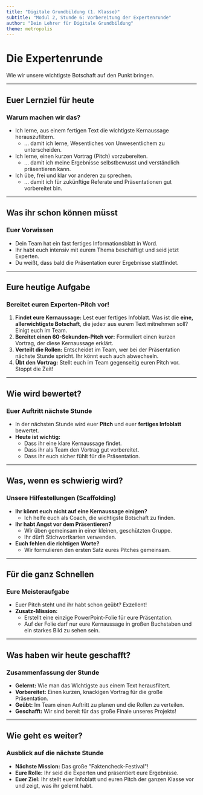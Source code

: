 ```yaml
---
title: "Digitale Grundbildung (1. Klasse)"
subtitle: "Modul 2, Stunde 6: Vorbereitung der Expertenrunde"
author: "Dein Lehrer für Digitale Grundbildung"
theme: metropolis
---
```


# Die Expertenrunde

Wie wir unsere wichtigste Botschaft auf den Punkt bringen.

---

## Euer Lernziel für heute

### Warum machen wir das?

*   Ich lerne, aus einem fertigen Text die wichtigste Kernaussage herauszufiltern.
    *   ... damit ich lerne, Wesentliches von Unwesentlichem zu unterscheiden.
*   Ich lerne, einen kurzen Vortrag (Pitch) vorzubereiten.
    *   ... damit ich meine Ergebnisse selbstbewusst und verständlich präsentieren kann.
*   Ich übe, frei und klar vor anderen zu sprechen.
    *   ... damit ich für zukünftige Referate und Präsentationen gut vorbereitet bin.

---

## Was ihr schon können müsst

### Euer Vorwissen

*   Dein Team hat ein fast fertiges Informationsblatt in Word.
*   Ihr habt euch intensiv mit eurem Thema beschäftigt und seid jetzt Experten.
*   Du weißt, dass bald die Präsentation eurer Ergebnisse stattfindet.

---

## Eure heutige Aufgabe

### Bereitet euren Experten-Pitch vor!

1.  **Findet eure Kernaussage:** Lest euer fertiges Infoblatt. Was ist die **eine, allerwichtigste Botschaft**, die jede:r aus eurem Text mitnehmen soll? Einigt euch im Team.
2.  **Bereitet einen 60-Sekunden-Pitch vor:** Formuliert einen kurzen Vortrag, der diese Kernaussage erklärt.
3.  **Verteilt die Rollen:** Entscheidet im Team, wer bei der Präsentation nächste Stunde spricht. Ihr könnt euch auch abwechseln.
4.  **Übt den Vortrag:** Stellt euch im Team gegenseitig euren Pitch vor. Stoppt die Zeit!

---

## Wie wird bewertet?

### Euer Auftritt nächste Stunde

*   In der nächsten Stunde wird euer **Pitch** und euer **fertiges Infoblatt** bewertet.
*   **Heute ist wichtig:**
    *   Dass ihr eine klare Kernaussage findet.
    *   Dass ihr als Team den Vortrag gut vorbereitet.
    *   Dass ihr euch sicher fühlt für die Präsentation.

---

## Was, wenn es schwierig wird?

### Unsere Hilfestellungen (Scaffolding)

*   **Ihr könnt euch nicht auf eine Kernaussage einigen?**
    *   Ich helfe euch als Coach, die wichtigste Botschaft zu finden.
*   **Ihr habt Angst vor dem Präsentieren?**
    *   Wir üben gemeinsam in einer kleinen, geschützten Gruppe.
    *   Ihr dürft Stichwortkarten verwenden.
*   **Euch fehlen die richtigen Worte?**
    *   Wir formulieren den ersten Satz eures Pitches gemeinsam.

---

## Für die ganz Schnellen

### Eure Meisteraufgabe

*   Euer Pitch steht und ihr habt schon geübt? Exzellent!
*   **Zusatz-Mission:**
    *   Erstellt eine einzige PowerPoint-Folie für eure Präsentation.
    *   Auf der Folie darf nur eure Kernaussage in großen Buchstaben und ein starkes Bild zu sehen sein.

---

## Was haben wir heute geschafft?

### Zusammenfassung der Stunde

*   **Gelernt:** Wie man das Wichtigste aus einem Text herausfiltert.
*   **Vorbereitet:** Einen kurzen, knackigen Vortrag für die große Präsentation.
*   **Geübt:** Im Team einen Auftritt zu planen und die Rollen zu verteilen.
*   **Geschafft:** Wir sind bereit für das große Finale unseres Projekts!

---

## Wie geht es weiter?

### Ausblick auf die nächste Stunde

*   **Nächste Mission:** Das große "Faktencheck-Festival"!
*   **Eure Rolle:** Ihr seid die Experten und präsentiert eure Ergebnisse.
*   **Euer Ziel:** Ihr stellt euer Infoblatt und euren Pitch der ganzen Klasse vor und zeigt, was ihr gelernt habt.

